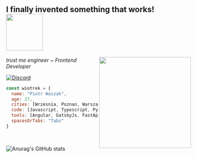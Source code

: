 <h2>I finally invented something that works! <img src="https://media.giphy.com/media/kyWRrASd9CZ0UYPJ2h/giphy.gif" width="100"></h2>
<img align='right' src="https://media.giphy.com/media/ujwDBM6tdTP1JvHn7n/giphy.gif" width="250">

<p><em>trust me engineer ~ Frontend Developer</em></p>

<a href="https://discordapp.com/users/678206703275343883">
  
  ![Discord](https://img.shields.io/badge/Discord-%235865F2.svg?style=for-the-badge&logo=discord&logoColor=white) <span algin="center">

</a>

```javascript
const wiotrek = {
  name: "Piotr Waszak",
  age: 27,
  cities: [Wrzesnia, Poznan, Warszawa],
  code: [Javascript, Typescript, Python, C#],
  tools: [Angular, GatsbyJs, FastApi, Node, GraphQL, Docker],
  spacesOrTabs: "Tabs"
}
```
<br />

![Anurag's GitHub stats](https://github-readme-stats.vercel.app/api?username=wiotrek&show_icons=true&theme=onedark)


